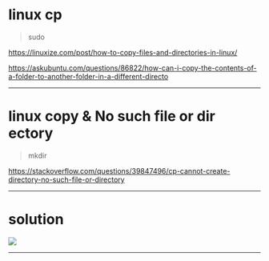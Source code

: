 # linux cp

> sudo

https://linuxize.com/post/how-to-copy-files-and-directories-in-linux/

https://askubuntu.com/questions/86822/how-can-i-copy-the-contents-of-a-folder-to-another-folder-in-a-different-directo



***

# linux copy & No such file or dir ectory

> mkdir

https://stackoverflow.com/questions/39847496/cp-cannot-create-directory-no-such-file-or-directory

***

# solution

![](https://img2018.cnblogs.com/blog/740516/201912/740516-20191217145954159-643814241.png)



***
